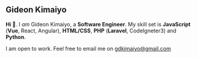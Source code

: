 ## Gideon Kimaiyo 
**Hi 👋**. I *am* Gideon Kimaiyo, a **Software Engineer**. My skill set is **JavaScript** (**Vue**, React, Angular), **HTML/CSS**, **PHP** (**Laravel**, CodeIgneter3) and **Python**.

I am open to work. Feel free to email me on [gdkimaiyo@gmail.com](mailto:gdkimaiyo@gmail.com)
